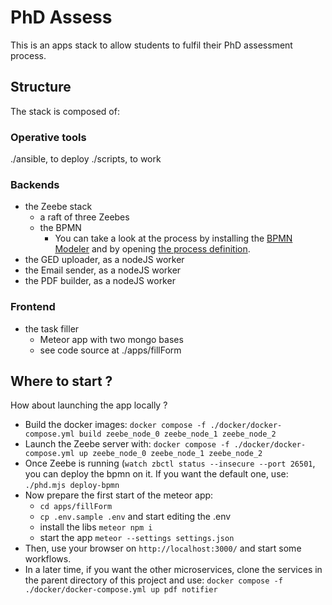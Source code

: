 # PhD Assess

This is an apps stack to allow students to fulfil their PhD assessment process.

## Structure

The stack is composed of:

### Operative tools

./ansible, to deploy
./scripts, to work

### Backends

- the Zeebe stack
    - a raft of three Zeebes 
    - the BPMN
      - You can take a look at the process by installing the [BPMN Modeler](https://camunda.com/download/modeler/) and by opening [the process definition](https://github.com/epfl-si/PhDAssess-meta/blob/main/bpmn/phdAssessProcess.bpmn).
- the GED uploader, as a nodeJS worker
- the Email sender, as a nodeJS worker
- the PDF builder, as a nodeJS worker

### Frontend

- the task filler
    - Meteor app with two mongo bases
    - see code source at ./apps/fillForm


## Where to start ?

How about launching the app locally ?

- Build the docker images:
  `docker compose -f ./docker/docker-compose.yml build zeebe_node_0 zeebe_node_1 zeebe_node_2`
- Launch the Zeebe server with:
  `docker compose -f ./docker/docker-compose.yml up zeebe_node_0 zeebe_node_1 zeebe_node_2`
- Once Zeebe is running (`watch zbctl status --insecure --port 26501`, you can deploy the bpmn on it.
  If you want the default one, use:
  `./phd.mjs deploy-bpmn`
- Now prepare the first start of the meteor app:
  - `cd apps/fillForm`
  - `cp .env.sample .env` and start editing the .env
  -  install the libs `meteor npm i`
  - start the app `meteor --settings settings.json`
- Then, use your browser on `http://localhost:3000/` and start some workflows.
- In a later time, if you want the other microservices, clone the services in the parent directory of this project and use:
  `docker compose -f ./docker/docker-compose.yml up pdf notifier`

